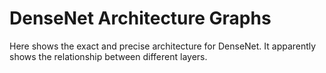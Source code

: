 # DenseNet Architecture Graphs

Here shows the exact and precise architecture for DenseNet. It apparently shows the relationship between different layers.
